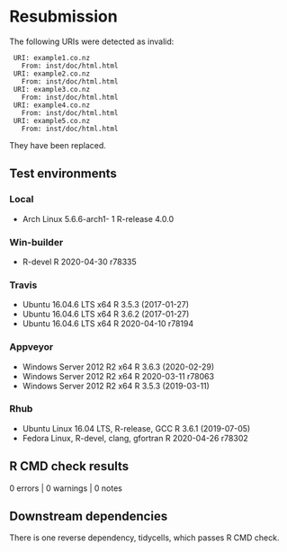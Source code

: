 # Resubmission

The following URIs were detected as invalid:

     URI: example1.co.nz
       From: inst/doc/html.html
     URI: example2.co.nz
       From: inst/doc/html.html
     URI: example3.co.nz
       From: inst/doc/html.html
     URI: example4.co.nz
       From: inst/doc/html.html
     URI: example5.co.nz
       From: inst/doc/html.html

They have been replaced.

## Test environments

### Local
* Arch Linux 5.6.6-arch1- 1                       R-release 4.0.0

### Win-builder
* R-devel                                         R 2020-04-30 r78335

### Travis
* Ubuntu 16.04.6 LTS x64                          R 3.5.3 (2017-01-27)
* Ubuntu 16.04.6 LTS x64                          R 3.6.2 (2017-01-27)
* Ubuntu 16.04.6 LTS x64                          R 2020-04-10 r78194

### Appveyor
* Windows Server 2012 R2 x64                      R 3.6.3 (2020-02-29)
* Windows Server 2012 R2 x64                      R 2020-03-11 r78063
* Windows Server 2012 R2 x64                      R 3.5.3 (2019-03-11)

### Rhub
* Ubuntu Linux 16.04 LTS, R-release, GCC          R 3.6.1 (2019-07-05)
* Fedora Linux, R-devel, clang, gfortran          R 2020-04-26 r78302

## R CMD check results
0 errors | 0 warnings | 0 notes

## Downstream dependencies
There is one reverse dependency, tidycells, which passes R CMD check.
